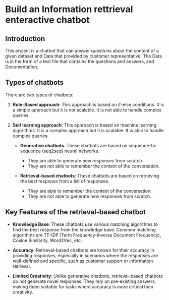 # Build an Information rettrieval enteractive chatbot

## Introduction

This project is a chatbot that can answer questions about the content of a given dataset and Data that provided by customer representative. The Data is in the form of a text file that contains the questions and answers, and Documentation.

## Types of chatbots

There are two types of chatbots:

1. **Rule-Based approach**: This approach is based on if-else conditions. It is a simple approach but it is not scalable. It is not able to handle complex queries.

2. **Self learning approach**: This approach is based on machine learning algorithms. It is a complex approach but it is scalable. It is able to handle complex queries.

   - **Generative chatbots**: These chatbots are based on sequence-to-sequence (seq2seq) neural networks.
     - They are able to generate new responses from scratch.
     - They are not able to remember the context of the conversation.

   - **Retrieval-based chatbots**: These chatbots are based on retrieving the best response from a list of responses.
     - They are able to remember the context of the conversation.
     - They are not able to generate new responses from scratch.

## Key Features of the retrieval-based chatbot

- **Knowledge Base**: These chatbots use various matching algorithms to find the best response from the knowledge base. Common matching algorithms are TF-IDF (Term Frequency-Inverse Document Frequency), Cosine Similarity, Word2Vec, etc.

- **Accuracy**: Retrieval-based chatbots are known for their accuracy in providing responses, especially in scenarios where the responses are well-defined and specific, such as customer support or information retrieval.

- **Limited Creativity**: Unlike generative chatbots, retrieval-based chatbots do not generate novel responses. They rely on pre-existing answers, making them suitable for tasks where accuracy is more critical than creativity.

